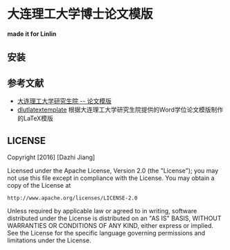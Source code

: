 # 大连理工大学博士论文模版

**made it for Linlin**

## 安装


## 参考文献

- [大连理工大学研究生院 -- 论文模版](http://gs.dlut.edu.cn/showmorexuewei.asp?id=77&DeptSortName=%C2%DB%CE%C4%C4%A3%B0%E6)
- [dlutlatextemplate](http://code.google.com/p/dlutlatextemplate/)  根据大连理工大学研究生院提供的Word学位论文模版制作的LaTeX模版

## LICENSE

Copyright [2016] [Dazhi Jiang]

Licensed under the Apache License, Version 2.0 (the "License");
you may not use this file except in compliance with the License.
You may obtain a copy of the License at

    http://www.apache.org/licenses/LICENSE-2.0

Unless required by applicable law or agreed to in writing, software
distributed under the License is distributed on an "AS IS" BASIS,
WITHOUT WARRANTIES OR CONDITIONS OF ANY KIND, either express or implied.
See the License for the specific language governing permissions and
limitations under the License.

